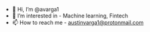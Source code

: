 - 👋 Hi, I’m @avarga1
- 👀 I’m interested in - Machine learning, Fintech
- 📫 How to reach me - austinvarga1@protonmail.com

<!---
avarga1/avarga1 is a ✨ special ✨ repository because its `README.md` (this file) appears on your GitHub profile.
You can click the Preview link to take a look at your changes.
--->
